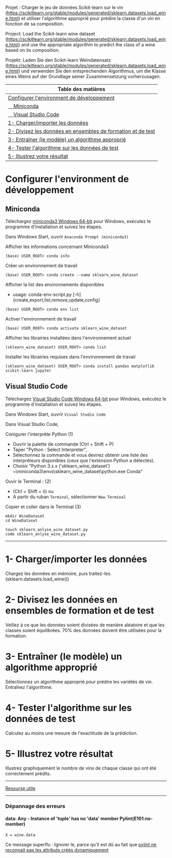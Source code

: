 
Projet : Charger le jeu de données Scikit-learn sur le vin (https://scikitlearn.org/stable/modules/generated/sklearn.datasets.load_wine.html) et utiliser l'algorithme approprié pour prédire la classe d'un vin en fonction de sa composition.

Project: Load the Scikit-learn wine dataset (https://scikitlearn.org/stable/modules/generated/sklearn.datasets.load_wine.html) and use the appropriate algorithm to predict the class of a wine based on its composition.

Projekt: Laden Sie den Scikit-learn Weindatensatz (https://scikitlearn.org/stable/modules/generated/sklearn.datasets.load_wine.html) und verwenden Sie den entsprechenden Algorithmus, um die Klasse eines Weins auf der Grundlage seiner Zusammensetzung vorherzusagen.


|Table des matières|
|---|
|[Configurer l'environment de développement](#Configurer-l'environment-de-développement)|
|[&nbsp;&nbsp;&nbsp;&nbsp;Miniconda](#Miniconda)|
|[&nbsp;&nbsp;&nbsp;&nbsp;Visual Studio Code](#Visual-Studio-Code)|
|[1- Charger/importer les données](#1--Charger/importer-les-données)|
|[2- Divisez les données en ensembles de formation et de test](#2--Divisez-les-données-en-ensembles-de-formation-et-de-test)|
|[3- Entraîner (le modèle) un algorithme approprié](#3--Entraîner-(le-modèle)-un-algorithme-approprié)|
|[4- Tester l'algorithme sur les données de test](#4--Tester-l'algorithme-sur-les-données-de-test)|
|[5- Illustrez votre résultat](#5--Illustrez-votre-résultat)|

# Configurer l'environment de développement

## Miniconda

Téléchargez [miniconda3 Windows 64-bit](https://docs.conda.io/en/latest/miniconda.html#windows-installers) pour Windows, exécutez le programme d'installation et suivez les étapes. 

Dans Windows Start, ouvrir `Anaconda Prompt (miniconda3)`

Afficher les informations concernant Miniconda3
~~~
(base) USER_ROOT> conda info
~~~

Créer un environnement de travail
~~~
(base) USER_ROOT> conda create --name sklearn_wine_dataset
~~~

Afficher la list des environnements disponibles
- usage: conda-env-script.py [-h] {create,export,list,remove,update,config}
~~~
(base) USER_ROOT> conda env list
~~~

Activer l'environnement de travail
~~~
(base) USER_ROOT> conda activate sklearn_wine_dataset
~~~

Afficher les librairies installées dans l'environnement actuel
~~~
(sklearn_wine_dataset) USER_ROOT> conda list
~~~

Installer les librairies requises dans l'environnement de travail
~~~
(sklearn_wine_dataset) USER_ROOT> conda install pandas matplotlib scikit-learn jupyter
~~~

## Visual Studio Code

Téléchargez [Visual Studio Code Windows 64-bit](https://code.visualstudio.com/download) pour Windows, exécutez le programme d'installation et suivez les étapes. 

Dans Windows Start, ouvrir `Visual Studio Code`

Dans Visual Studio Code,

Conigurer l'interprète Python (1)
- Ouvrir la palette de commande (Ctrl + Shift + P)
- Taper "Python : Select Interpreter", 
- Sélectionnez la commande et vous devriez obtenir une liste des interpréteurs disponibles (ceux que l'extension Python a détectés).
- Choisir "Python 3.x.x ('sklearn_wine_dataset') ~\miniconda3\envs\sklearn_wine_dataset\python.exe   Conda"

Ouvir le Terminal : (2)
- (Ctrl + Shift + ö) ou 
- A partir du ruban `Terminal`, sélectionner `New Terminal`

Copier et coller dans le Terminal (3)
~~~
mkdir WineDataset
cd WineDataset
~~~
~~~
touch sklearn_anlyse_wine_dataset.py
code sklearn_anlyse_wine_dataset.py
~~~

---

# 1- Charger/importer les données
Chargez les données en mémoire, puis traitez-les. (sklearn.datasets.load_wine())

# 2- Divisez les données en ensembles de formation et de test
Veillez à ce que les données soient divisées de manière aléatoire et que les classes soient équilibrées. 70% des données doivent être utilisées pour la formation.

# 3- Entraîner (le modèle) un algorithme approprié
Sélectionnez un algorithme approprié pour prédire les variétés de vin. Entraînez l'algorithme.

# 4- Tester l'algorithme sur les données de test
Calculez au moins une mesure de l'exactitude de la prédiction.

# 5- Illustrez votre résultat
Illustrez graphiquement le nombre de vins de chaque classe qui ont été correctement prédits. 

---

[Resourse utile](https://www.projectpro.io/recipes/classify-wine-using-sklearn-tree-model)

---

### Dépannage des erreurs

#### data: Any - Instance of 'tuple' has no 'data' member Pylint(E101:no-member)
~~~
X = wine.data
~~~
Ce message superflu : Ignorer le, parce qu'il est dû au fait que [pylint ne reconnait pas les attributs créés dynamiquement](http://pylint-messages.wikidot.com/messages:e1101)
